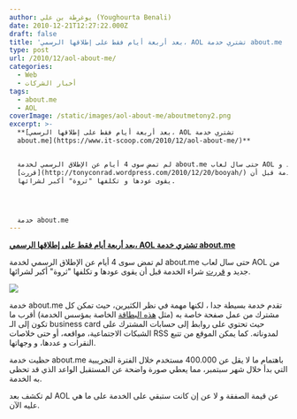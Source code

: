 ```yaml
---
author: يوغرطة بن علي (Youghourta Benali)
date: 2010-12-21T12:27:22.000Z
draft: false
title: 'بعد أربعة أيام فقط على إطلاقها الرسمي، AOL تشتري خدمة about.me '
type: post
url: /2010/12/aol-about-me/
categories:
  - Web
  - أخبار الشركات
tags:
  - about.me
  - AOL
coverImage: /static/images/aol-about-me/aboutmetony2.png
excerpt: >-
  **[بعد أربعة أيام فقط على إطلاقها الرسمي، AOL تشتري خدمة
  about.me](https://www.it-scoop.com/2010/12/aol-about-me/)**


  لم تمض سوى 4 أيام عن الإطلاق الرسمي لخدمة about.me حتى سال لعاب AOL من جديد و
  [قررت](http://tonyconrad.wordpress.com/2010/12/20/booyah/) شراء الخدمة قبل أن
  يقوى عودها و تكلفها "ثروة" أكبر لشرائها.




  خدمة about.me
---
```

**[بعد أربعة أيام فقط على إطلاقها الرسمي، AOL تشتري خدمة about.me](https://www.it-scoop.com/2010/12/aol-about-me/)**

لم تمض سوى 4 أيام عن الإطلاق الرسمي لخدمة about.me حتى سال لعاب AOL من جديد و [قررت](http://tonyconrad.wordpress.com/2010/12/20/booyah/) شراء الخدمة قبل أن يقوى عودها و تكلفها "ثروة" أكبر لشرائها.

![](/static/images/aol-about-me/aboutmetony2.png)

خدمة about.me تقدم خدمة بسيطة جدا ، لكنها مهمة في نظر الكثيرين، حيث تمكن كل مشترك من عمل صفحة خاصة به (مثل [هذه البطاقة](http://about.me/tonyconrad) الخاصة بمؤسس الخدمة) أقرب ما تكون إلى الـ business card حيث تحتوي على روابط إلى حسابات المشترك على الشبكات الاجتماعية، مواقعه، أو حتى خلاصات RSS لمدوناته. كما يمكن الموقع من تتبع النقرات و عددها، و وجهاتها.

حظيت خدمة about.me باهتمام ما لا يقل عن 400.000 مستخدم خلال الفترة التجريبية التي بدأ خلال شهر سبتمبر، مما يعطي صورة واضحة عن المستقبل الواعد الذي قد تحظى به الخدمة.

لم تكشف بعد AOL عن قيمة الصفقة و لا عن إن كانت ستبقي على الخدمة على ما هي عليه الآن.
